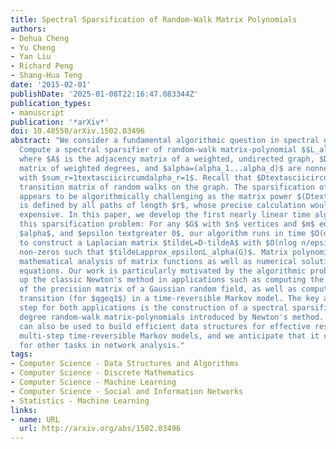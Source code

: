 ```yaml
---
title: Spectral Sparsification of Random-Walk Matrix Polynomials
authors:
- Dehua Cheng
- Yu Cheng
- Yan Liu
- Richard Peng
- Shang-Hua Teng
date: '2015-02-01'
publishDate: '2025-01-08T22:16:47.083344Z'
publication_types:
- manuscript
publication: '*arXiv*'
doi: 10.48550/arXiv.1502.03496
abstract: "We consider a fundamental algorithmic question in spectral graph theory:
  Compute a spectral sparsifier of random-walk matrix-polynomial $$L_alpha(G)=D-sum_r=1textasciicircumdalpha_rD(Dtextasciicircum-1A)textasciicircumr$$
  where $A$ is the adjacency matrix of a weighted, undirected graph, $D$ is the diagonal
  matrix of weighted degrees, and $alpha=(alpha_1...alpha_d)$ are nonnegative coefficients
  with $sum_r=1textasciicircumdalpha_r=1$. Recall that $Dtextasciicircum-1A$ is the
  transition matrix of random walks on the graph. The sparsification of $L_alpha(G)$
  appears to be algorithmically challenging as the matrix power $(Dtextasciicircum-1A)textasciicircumr$
  is defined by all paths of length $r$, whose precise calculation would be prohibitively
  expensive. In this paper, we develop the first nearly linear time algorithm for
  this sparsification problem: For any $G$ with $n$ vertices and $m$ edges, $d$ coefficients
  $alpha$, and $epsilon textgreater 0$, our algorithm runs in time $O(dtextasciicircum2mlogtextasciicircum2n/epsilontextasciicircum2)$
  to construct a Laplacian matrix $tildeL=D-tildeA$ with $O(nlog n/epsilontextasciicircum2)$
  non-zeros such that $tildeLapprox_epsilonL_alpha(G)$. Matrix polynomials arise in
  mathematical analysis of matrix functions as well as numerical solutions of matrix
  equations. Our work is particularly motivated by the algorithmic problems for speeding
  up the classic Newton's method in applications such as computing the inverse square-root
  of the precision matrix of a Gaussian random field, as well as computing the $q$th-root
  transition (for $qgeq1$) in a time-reversible Markov model. The key algorithmic
  step for both applications is the construction of a spectral sparsifier of a constant
  degree random-walk matrix-polynomials introduced by Newton's method. Our algorithm
  can also be used to build efficient data structures for effective resistances for
  multi-step time-reversible Markov models, and we anticipate that it could be useful
  for other tasks in network analysis."
tags:
- Computer Science - Data Structures and Algorithms
- Computer Science - Discrete Mathematics
- Computer Science - Machine Learning
- Computer Science - Social and Information Networks
- Statistics - Machine Learning
links:
- name: URL
  url: http://arxiv.org/abs/1502.03496
---
```

